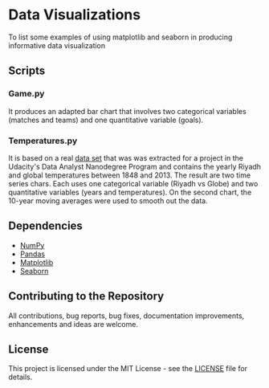 # Data Visualizations
To list some examples of using matplotlib and seaborn in producing informative data visualization

## Scripts 
### Game.py
It produces an adapted bar chart that involves two categorical variables (matches and teams) and one quantitative variable (goals). 
### Temperatures.py
It is based on a real [data set](Data/Temperatures.csv) that was was extracted for a project in the Udacity's Data Analyst Nanodegree Program and contains the yearly Riyadh and global temperatures between 1848 and 2013. The result are two time series chars. Each uses one categorical variable (Riyadh vs Globe) and two quantitative variables (years and temperatures). On the second chart, the 10-year moving averages were used to smooth out the data. 

## Dependencies
* [NumPy](https://www.numpy.org/)
* [Pandas](https://pandas.pydata.org/)
* [Matplotlib](https://matplotlib.org/)
* [Seaborn](https://seaborn.pydata.org/)

## Contributing to the Repository
All contributions, bug reports, bug fixes, documentation improvements, enhancements and ideas are welcome.

## License
This project is licensed under the MIT License - see the [LICENSE](LICENSE) file for details.
